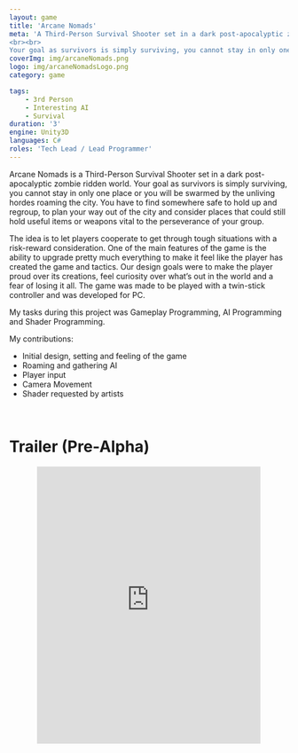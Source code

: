 ```yaml
---
layout: game
title: 'Arcane Nomads'
meta: 'A Third-Person Survival Shooter set in a dark post-apocalyptic zombie ridden world. 
<br><br>
Your goal as survivors is simply surviving, you cannot stay in only one place or you will be swarmed by the unliving hordes roaming the city. You have to find somewhere safe to hold up and regroup, to plan your way out of the city and consider places that could still hold useful items or weapons vital to the perseverance of your group.'
coverImg: img/arcaneNomads.png
logo: img/arcaneNomadsLogo.png
category: game

tags:
    - 3rd Person
    - Interesting AI
    - Survival
duration: '3'
engine: Unity3D
languages: C#
roles: 'Tech Lead / Lead Programmer'
---
```

Arcane Nomads is a Third-Person Survival Shooter set in a dark post-apocalyptic zombie ridden world. Your goal as survivors is simply surviving, you cannot stay in only one place or you will be swarmed by the unliving hordes roaming the city. You have to find somewhere safe to hold up and regroup, to plan your way out of the city and consider places that could still hold useful items or weapons vital to the perseverance of your group.

The idea is to let players cooperate to get through tough situations with a risk-reward consideration.  One of the main features of the game is the ability to upgrade pretty much everything to make it feel like the player has created the game and tactics. Our design goals were to make the player proud over its creations, feel curiosity over what’s out in the world and a fear of losing it all. The game was made to be played with a twin-stick controller and was developed for PC.

My tasks during this project was Gameplay Programming, AI Programming and Shader Programming. 

My contributions:
* Initial design, setting and feeling of the game
* Roaming and gathering AI
* Player input
* Camera Movement
* Shader requested by artists

<br>

# Trailer (Pre-Alpha)

<center>
<iframe width="80%" height="500" src="https://www.youtube.com/embed/MRJTUXejQXI?rel=0" frameborder="0" allow="autoplay; encrypted-media" allowfullscreen></iframe>
</center>
